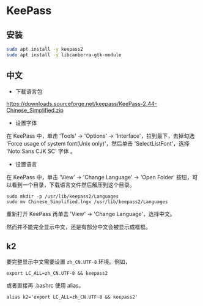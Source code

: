 # KeePass

## 安装

```sh
sudo apt install -y keepass2
sudo apt install -y libcanberra-gtk-module

```

## 中文

- 下载语言包

<https://downloads.sourceforge.net/keepass/KeePass-2.44-Chinese_Simplified.zip>

- 设置字体

在 KeePass 中，单击 'Tools' → 'Options' → 'Interface'，拉到最下，去掉勾选 'Force usage of system font(Unix only)'，然后单击 'SelectListFont'，选择 'Noto Sans CJK SC' 字体 。

- 设置语言

在 KeePass 中，单击 'View' → 'Change Language' → 'Open Folder' 按钮，可以看到一个目录，下载语言文件然后解压到这个目录。

```shell
sudo mkdir -p /usr/lib/keepass2/Languages
sudo mv Chinese_Simplified.lngx /usr/lib/keepass2/Languages
```

重新打开 KeePass 再单击 'View' → 'Change Language'，选择中文。

然而并不能完全显示中文，还是有部分中文会被显示成框框。

## k2

要完整显示中文需要设置 `zh_CN.UTF-8` 环境。例如，

```shell
export LC_ALL=zh_CN.UTF-8 && keepass2
```

或者直接再 .bashrc 使用 alias。

```shell
alias k2='export LC_ALL=zh_CN.UTF-8 && keepass2'
```
